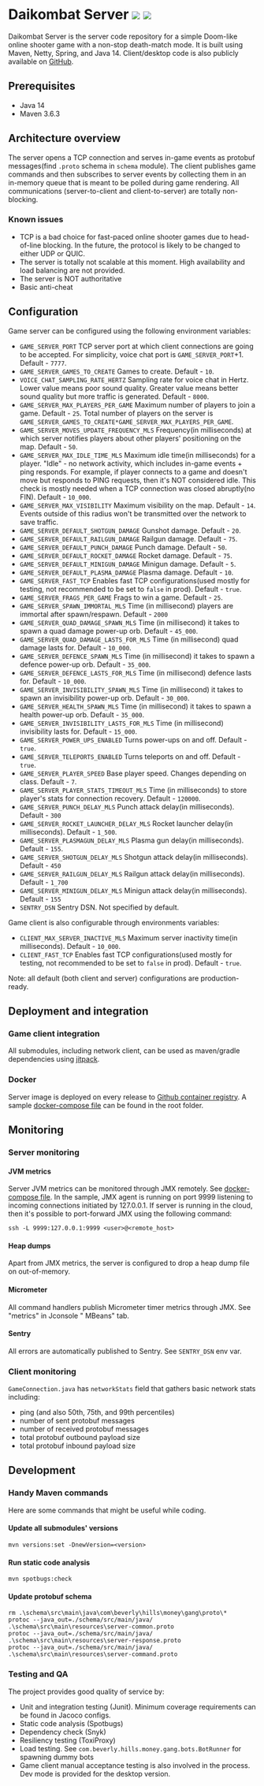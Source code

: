 # Daikombat Server [![](https://jitpack.io/v/beverly-hills-money-gangster/Daikombat-server.svg)](https://jitpack.io/#beverly-hills-money-gangster/Daikombat-server) [![](https://snyk.io/test/github/beverly-hills-money-gangster/Daikombat-server/badge.svg)](https://snyk.io/test/github/beverly-hills-money-gangster/Daikombat-server)

Daikombat Server is the server code repository for a simple Doom-like online shooter game with a
non-stop death-match mode. It is built using Maven, Netty, Spring, and Java 14.
Client/desktop code is also publicly available
on [GitHub](https://github.com/beverly-hills-money-gangster/DaikombatDesktop).

## Prerequisites

- Java 14
- Maven 3.6.3

## Architecture overview

The server opens a TCP connection and serves in-game events as protobuf messages(find `.proto`
schema in `schema` module).
The client publishes game commands and then subscribes to server events by collecting them in an
in-memory queue that is meant to be polled during game rendering.
All communications (server-to-client and client-to-server) are totally non-blocking.

### Known issues

- TCP is a bad choice for fast-paced online shooter games due to head-of-line blocking. In the
  future, the protocol is likely to be changed to either UDP or QUIC.
- The server is totally not scalable at this moment. High availability and load balancing are not
  provided.
- The server is NOT authoritative
- Basic anti-cheat

## Configuration

Game server can be configured using the following environment variables:

- `GAME_SERVER_PORT` TCP server port at which client connections are going to be accepted. For
  simplicity, voice chat port is `GAME_SERVER_PORT`+1. Default - `7777`.
- `GAME_SERVER_GAMES_TO_CREATE` Games to create. Default - `10`.
- `VOICE_CHAT_SAMPLING_RATE_HERTZ` Sampling rate for voice chat in Hertz. Lower value means poor
  sound quality. Greater value means better sound quality but more traffic is generated.
  Default - `8000`.
- `GAME_SERVER_MAX_PLAYERS_PER_GAME` Maximum number of players to join a game. Default - `25`. Total
  number of players on the server is `GAME_SERVER_GAMES_TO_CREATE*GAME_SERVER_MAX_PLAYERS_PER_GAME`.
- `GAME_SERVER_MOVES_UPDATE_FREQUENCY_MLS` Frequency(in milliseconds) at which server notifies
  players about other players' positioning on the map. Default - `50`.
- `GAME_SERVER_MAX_IDLE_TIME_MLS` Maximum idle time(in milliseconds) for a player. "Idle" - no
  network activity, which includes in-game events + ping responds. For example, if player connects
  to a game and doesn't move but responds to PING requests, then it's NOT considered idle. This
  check is mostly needed when a TCP connection was closed abruptly(no FIN). Default - `10_000`.
- `GAME_SERVER_MAX_VISIBILITY` Maximum visibility on the map. Default - `14`. Events outside of this
  radius won't be transmitted over the network to save traffic.
- `GAME_SERVER_DEFAULT_SHOTGUN_DAMAGE` Gunshot damage. Default - `20`.
- `GAME_SERVER_DEFAULT_RAILGUN_DAMAGE` Railgun damage. Default - `75`.
- `GAME_SERVER_DEFAULT_PUNCH_DAMAGE` Punch damage. Default - `50`.
- `GAME_SERVER_DEFAULT_ROCKET_DAMAGE` Rocket damage. Default - `75`.
- `GAME_SERVER_DEFAULT_MINIGUN_DAMAGE` Minigun damage. Default - `5`.
- `GAME_SERVER_DEFAULT_PLASMA_DAMAGE` Plasma damage. Default - `10`.
- `GAME_SERVER_FAST_TCP` Enables fast TCP configurations(used mostly for testing, not recommended to
  be set to `false` in prod). Default - `true`.
- `GAME_SERVER_FRAGS_PER_GAME` Frags to win a game. Default - `25`.
- `GAME_SERVER_SPAWN_IMMORTAL_MLS` Time (in millisecond) players are immortal after spawn/respawn.
  Default - `2000`
- `GAME_SERVER_QUAD_DAMAGE_SPAWN_MLS` Time (in millisecond) it takes to spawn a quad damage power-up
  orb. Default - `45_000`.
- `GAME_SERVER_QUAD_DAMAGE_LASTS_FOR_MLS` Time (in millisecond) quad damage lasts for.
  Default - `10_000`.
- `GAME_SERVER_DEFENCE_SPAWN_MLS` Time (in millisecond) it takes to spawn a defence power-up orb.
  Default - `35_000`.
- `GAME_SERVER_DEFENCE_LASTS_FOR_MLS` Time (in millisecond) defence lasts for. Default - `10_000`.
- `GAME_SERVER_INVISIBILITY_SPAWN_MLS` Time (in millisecond) it takes to spawn an invisibility
  power-up orb. Default - `30_000`.
- `GAME_SERVER_HEALTH_SPAWN_MLS` Time (in millisecond) it takes to spawn a health power-up orb.
  Default - `35_000`.
- `GAME_SERVER_INVISIBILITY_LASTS_FOR_MLS` Time (in millisecond) invisibility lasts for.
  Default - `15_000`.
- `GAME_SERVER_POWER_UPS_ENABLED` Turns power-ups on and off. Default - `true`.
- `GAME_SERVER_TELEPORTS_ENABLED` Turns teleports on and off. Default - `true`.
- `GAME_SERVER_PLAYER_SPEED` Base player speed. Changes depending on class. Default - `7`.
- `GAME_SERVER_PLAYER_STATS_TIMEOUT_MLS` Time (in milliseconds) to store player's stats for
  connection recovery. Default - `120000`.
- `GAME_SERVER_PUNCH_DELAY_MLS` Punch attack delay(in milliseconds). Default - `300`
- `GAME_SERVER_ROCKET_LAUNCHER_DELAY_MLS` Rocket launcher delay(in milliseconds). Default - `1_500`.
- `GAME_SERVER_PLASMAGUN_DELAY_MLS` Plasma gun delay(in milliseconds). Default - `155`.
- `GAME_SERVER_SHOTGUN_DELAY_MLS` Shotgun attack delay(in milliseconds). Default - `450`
- `GAME_SERVER_RAILGUN_DELAY_MLS` Railgun attack delay(in milliseconds). Default - `1_700`
- `GAME_SERVER_MINIGUN_DELAY_MLS` Minigun attack delay(in milliseconds). Default - `155`
- `SENTRY_DSN` Sentry DSN. Not specified by default.

Game client is also configurable through environments variables:

- `CLIENT_MAX_SERVER_INACTIVE_MLS` Maximum server inactivity time(in milliseconds).
  Default - `10_000`.
- `CLIENT_FAST_TCP` Enables fast TCP configurations(used mostly for testing, not recommended to be
  set to `false` in prod). Default - `true`.

Note: all default (both client and server) configurations are production-ready.

## Deployment and integration

### Game client integration

All submodules, including network client, can be used as maven/gradle dependencies
using [jitpack](https://jitpack.io/#beverly-hills-money-gangster/Daikombat-server).

### Docker

Server image is deployed on every release
to [Github container registry](https://ghcr.io/beverly-hills-money-gangster/daikombat_server).
A sample [docker-compose file](/docker-compose.yaml) can be found in the root folder.

## Monitoring

### Server monitoring

#### JVM metrics

Server JVM metrics can be monitored through JMX remotely.
See [docker-compose file](/docker-compose.yaml).
In the sample, JMX agent is running on port 9999 listening to incoming connections initiated by
127.0.0.1.
If server is running in the cloud, then it's possible to port-forward JMX using the following
command:

```
ssh -L 9999:127.0.0.1:9999 <user>@<remote_host>
```

#### Heap dumps

Apart from JMX metrics, the server is configured to drop a heap dump file on out-of-memory.

#### Micrometer

All command handlers publish Micrometer timer metrics through JMX. See "metrics" in Jconsole "
MBeans" tab.

#### Sentry

All errors are automatically published to Sentry. See `SENTRY_DSN` env var.

### Client monitoring

`GameConnection.java` has `networkStats` field that gathers basic network stats including:

- ping (and also 50th, 75th, and 99th percentiles)
- number of sent protobuf messages
- number of received protobuf messages
- total protobuf outbound payload size
- total protobuf inbound payload size

## Development

### Handy Maven commands

Here are some commands that might be useful while coding.

#### Update all submodules' versions

```
mvn versions:set -DnewVersion=<version>
```

#### Run static code analysis

```
mvn spotbugs:check 
```

#### Update protobuf schema

```
rm .\schema\src\main\java\com\beverly\hills\money\gang\proto\* 
protoc --java_out=./schema/src/main/java/ .\schema\src\main\resources\server-common.proto
protoc --java_out=./schema/src/main/java/ .\schema\src\main\resources\server-response.proto
protoc --java_out=./schema/src/main/java/ .\schema\src\main\resources\server-command.proto
```

### Testing and QA

The project provides good quality of service by:

- Unit and integration testing (Junit). Minimum coverage requirements can be found in Jacoco
  configs.
- Static code analysis (Spotbugs)
- Dependency check (Snyk)
- Resiliency testing (ToxiProxy)
- Load testing. See `com.beverly.hills.money.gang.bots.BotRunner` for spawning dummy bots
- Game client manual acceptance testing is also involved in the process. Dev mode is provided for
  the desktop version.